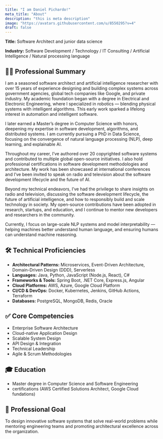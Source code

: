 ```yaml
---
title: "I am Daniel Pichardo!"
meta_title: "About"
description: "this is meta description"
image: "https://avatars.githubusercontent.com/u/8550295?v=4"
draft: false
---
```


**Title:** Software Architect and junior data science

**Industry:** Software Development / Technology / IT Consulting / Artificial Intelligence / Natural processing language

## 🧑‍💻 Professional Summary

I am a seasoned software architect and artificial intelligence researcher with over 15 years of experience designing and building complex systems across government agencies, global tech companies like Google, and private industry. My academic foundation began with a degree in Electrical and Electronic Engineering, where I specialized in robotics — blending physical systems with intelligent algorithms. This early work sparked a lifelong interest in automation and intelligent software.

I later earned a Master’s degree in Computer Science with honors, deepening my expertise in software development, algorithms, and distributed systems. I am currently pursuing a PhD in Data Science, focusing on the convergence of natural language processing (NLP), deep learning, and explainable AI.

Throughout my career, I’ve authored over 20 copyrighted software systems and contributed to multiple global open-source initiatives. I also hold professional certifications in software development methodologies and architecture. My work has been showcased at international conferences and I’ve been invited to speak on radio and television about the software development lifecycle and the future of AI.

Beyond my technical endeavors, I’ve had the privilege to share insights on radio and television, discussing the software development lifecycle, the future of artificial intelligence, and how to responsibly build and scale technology in society. My open-source contributions have been adopted in research, startups, and education, and I continue to mentor new developers and researchers in the community.

Currently, I focus on large-scale NLP systems and model interpretability — helping machines better understand human language, and ensuring humans can understand machine reasoning.

## 🛠️ Technical Proficiencies

- **Architectural Patterns:** Microservices, Event-Driven Architecture, Domain-Driven Design (DDD), Serverless  
- **Languages:** Java, Python, JavaScript (Node.js, React), C#  
- **Frameworks & Tools:** Spring Boot, .NET Core, Express.js, Angular  
- **Cloud Platforms:** AWS, Azure, Google Cloud Platform  
- **CI/CD & DevOps:** Docker, Kubernetes, Jenkins, GitHub Actions, Terraform  
- **Databases:** PostgreSQL, MongoDB, Redis, Oracle

## ✅ Core Competencies

- Enterprise Software Architecture  
- Cloud-native Application Design  
- Scalable System Design  
- API Design & Integration  
- Technical Leadership  
- Agile & Scrum Methodologies

## 🎓 Education

- Master degree in Computer Science and Software Engineering  
- certifications (AWS Certified Solutions Architect, Google Cloud fundations)

## 🎯 Professional Goal

To design innovative software systems that solve real-world problems while mentoring engineering teams and promoting architectural excellence across the organization.
